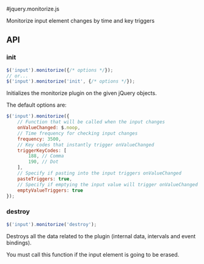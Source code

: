#jquery.monitorize.js

Monitorize input element changes by time and key triggers

## API

### init

```javascript
$('input').monitorize({/* options */});
// or...
$('input').monitorize('init', {/* options */});
```

Initializes the monitorize plugin on the given jQuery objects.

The default options are:

```javascript
$('input').monitorize({
	// Function that will be called when the input changes
    onValueChanged: $.noop,
	// Time frequency for checking input changes
	frequency: 3500,
    // Key codes that instantly trigger onValueChanged
    triggerKeyCodes: [
        188, // Comma
        190, // Dot
    ],
    // Specify if pasting into the input triggers onValueChanged
    pasteTriggers: true,
    // Specify if emptying the input value will trigger onValueChanged
    emptyValueTriggers: true
});
```

### destroy

```javascript
$('input').monitorize('destroy');
```

Destroys all the data related to the plugin (internal data, intervals and event bindings).

You must call this function if the input element is going to be erased.
